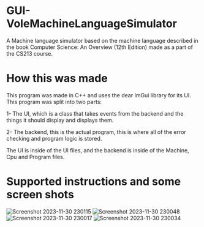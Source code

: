 # GUI-VoleMachineLanguageSimulator
A Machine language simulator based on the machine language described in the book Computer Science: An Overview (12th Edition) made as a part of the CS213 course. 

# How this was made 
This program was made in C++ and uses the dear ImGui library for its UI. 
This program was split into two parts:       

1- The UI, which is a class that takes events from the backend and the things it should display and displays them.         

2- The backend, this is the actual program, this is where all of the error checking and program logic is stored.        
 
The UI is inside of the UI files, and the backend is inside of the Machine, Cpu and Program files.      

 
# Supported instructions and some screen shots 
![Screenshot 2023-11-30 230115](https://github.com/YousefMostafaFarouk/GUI-VoleMachineLanguageSimulator/assets/129290213/2bb15821-9291-4f83-a9f7-5548add47475)
![Screenshot 2023-11-30 230048](https://github.com/YousefMostafaFarouk/GUI-VoleMachineLanguageSimulator/assets/129290213/6ca80540-1e43-4380-8de3-835e9f989dd2)
![Screenshot 2023-11-30 230017](https://github.com/YousefMostafaFarouk/GUI-VoleMachineLanguageSimulator/assets/129290213/49655ede-77c8-4b31-90c4-5c506585ea6f)
![Screenshot 2023-11-30 230034](https://github.com/YousefMostafaFarouk/GUI-VoleMachineLanguageSimulator/assets/129290213/c8191178-54c0-4123-a0de-f5975095031e)
